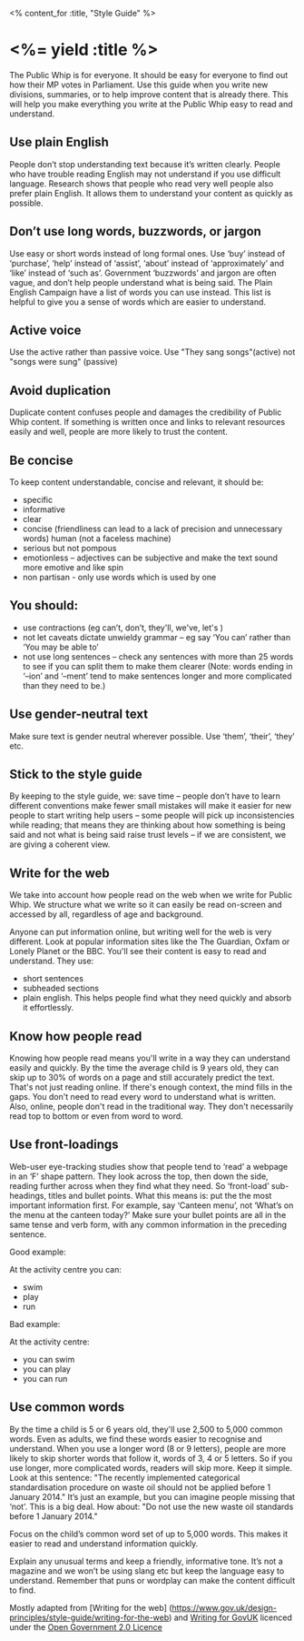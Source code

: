 <% content_for :title, "Style Guide" %>
# <%= yield :title %>
The Public Whip is for everyone. It should be easy for everyone to find out how their MP votes in Parliament.
Use this guide when you write new divisions, summaries, or to help improve content that is already there.
This will help you make everything you write at the Public Whip easy to read and understand.

## Use plain English
People don’t stop understanding text because it’s written clearly. People who have trouble reading English may not understand if you use difficult language. Research shows that people who read very well people also prefer plain English. It allows them to understand your content as quickly as possible.

## Don’t use long words, buzzwords, or jargon
Use easy or short words instead of long formal ones. Use ‘buy’ instead of ‘purchase’, ‘help’ instead of ‘assist’, ‘about’ instead of ‘approximately’ and ‘like’ instead of ‘such as’.
Government ‘buzzwords’ and jargon are often vague, and don’t help people understand what is being said. The Plain English Campaign have a list of words you can use instead. This list is helpful to give you a sense of words which are easier to understand.

## Active voice
Use the active rather than passive voice. Use "They sang songs"(active) not "songs were sung" (passive)

## Avoid duplication
Duplicate content confuses people and damages the credibility of Public Whip content.
If something is written once and links to relevant resources easily and well, people are more likely to trust the content.

## Be concise
To keep content understandable, concise and relevant, it should be:
* specific
* informative
* clear
* concise (friendliness can lead to a lack of precision and unnecessary words) human (not a faceless machine)
* serious but not pompous
* emotionless – adjectives can be subjective and make the text sound more emotive and like spin
* non partisan - only use words which is used by one

## You should:

* use contractions (eg can’t, don’t, they'll, we've, let's )
* not let caveats dictate unwieldy grammar – eg say ‘You can’ rather than ‘You may be able to’
* not use long sentences – check any sentences with more than 25 words to see if you can split them to make them clearer
(Note: words ending in ‘–ion’ and ‘–ment’ tend to make sentences longer and more complicated than they need to be.)

## Use gender-neutral text
Make sure text is gender neutral wherever possible. Use ‘them’, ‘their’, ‘they’ etc.

## Stick to the style guide
By keeping to the style guide, we:
save time – people don’t have to learn different conventions
make fewer small mistakes
will make it easier for new people to start writing
help users  – some people will pick up inconsistencies while reading; that means they are thinking about how something is being said and not what is being said
raise trust levels – if we are consistent, we are giving a coherent view.

## Write for the web
We take into account how people read on the web when we write for Public Whip. We structure what we write so it can easily be read on-screen and accessed by all, regardless of age and background.

Anyone can put information online, but writing well for the web is very different. Look at popular information sites like the The Guardian, Oxfam or Lonely Planet or the BBC. You'll see their content is easy to read and understand.
They use:
* short sentences
* subheaded sections
* plain english. This helps people find what they need quickly and absorb it effortlessly.

## Know how people read
Knowing how people read means you'll write in a way they can understand easily and quickly.
By the time the average child is 9 years old, they can skip up to 30% of words on a page and still accurately predict the text. That's not just reading online. If there's enough context, the mind fills in the gaps. You don't need to read every word to understand what is written.
Also, online, people don't read in the traditional way. They don't necessarily read top to bottom or even from word to word.

## Use front-loadings
Web-user eye-tracking studies show that people tend to ‘read’ a webpage in an ‘F’ shape pattern. They look across the top, then down the side, reading further across when they find what they need.
So ‘front-load’ sub-headings, titles and bullet points. What this means is: put the the most important information first.
For example, say ‘Canteen menu’, not ‘What’s on the menu at the canteen today?’
Make sure your bullet points are all in the same tense and verb form, with any common information in the preceding sentence.

Good example:

At the activity centre you can:
* swim
* play
* run

Bad example:

At the activity centre:
* you can swim
* you can play
* you can run

## Use common words
By the time a child is 5 or 6 years old, they'll use 2,500 to 5,000 common words. Even as adults, we find these words easier to recognise and understand.
When you use a longer word (8 or 9 letters), people are more likely to skip shorter words that follow it, words of 3, 4 or 5 letters. So if you use longer, more complicated words, readers will skip more. Keep it simple.
Look at this sentence: "The recently implemented categorical standardisation procedure on waste oil should not be applied before 1 January 2014." It’s just an example, but you can imagine people missing that ‘not’. This is a big deal.
How about:
"Do not use the new waste oil standards before 1 January 2014."

Focus on the child’s common word set of up to 5,000 words. This makes it easier to read and understand information quickly.

Explain any unusual terms and keep a friendly, informative tone. It’s not a magazine and we won’t be using slang etc but keep the language easy to understand.
Remember that puns or wordplay can make the content difficult to find.

Mostly adapted from [Writing for the web] (https://www.gov.uk/design-principles/style-guide/writing-for-the-web) and [Writing for GovUK](https://www.gov.uk/design-principles/style-guide/writing-for-govuk) licenced under the [Open Government 2.0 Licence](https://www.nationalarchives.gov.uk/doc/open-government-licence/version/2/)
